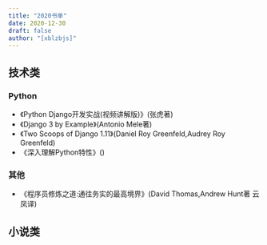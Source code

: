 ```yaml
---
title: "2020书单"
date: 2020-12-30
draft: false
author: "[xblzbjs]"
---
```



## 技术类

### Python
- 《Python Django开发实战(视频讲解版)》(张虎著)
- 《Django 3 by Example》(Antonio Mele著)
- 《Two Scoops of Django 1.11》(Daniel Roy Greenfeld,Audrey Roy Greenfeld)
- 《深入理解Python特性》()   

### 其他
- 《程序员修炼之道:通往务实的最高境界》(David Thomas,Andrew Hunt著 云凤译)


## 小说类

### 